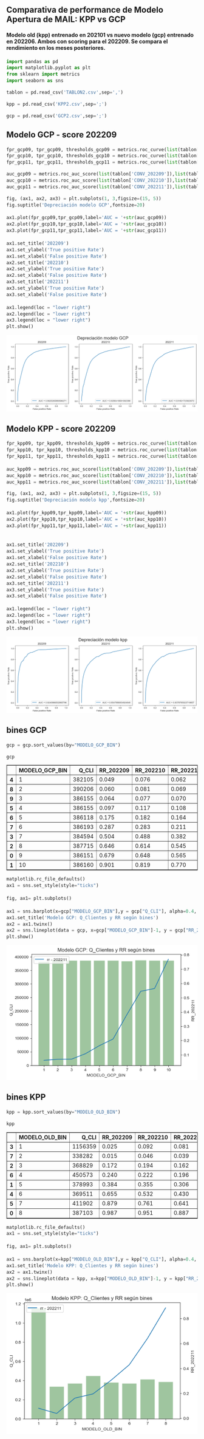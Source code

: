 ## Comparativa de performance de Modelo Apertura de MAIL: KPP vs GCP

#### Modelo old (kpp) entrenado en 202101 vs nuevo modelo (gcp) entrenado en 202206. Ambos con scoring para el 202209. Se compara el rendimiento en los meses posteriores.

```python
import pandas as pd
import matplotlib.pyplot as plt
from sklearn import metrics
import seaborn as sns
```


```python
tablon = pd.read_csv('TABLON2.csv',sep=',')
```


```python
kpp = pd.read_csv('KPP2.csv',sep=';')
```


```python
gcp = pd.read_csv('GCP2.csv',sep=';')
```

## Modelo GCP  -  score 202209


```python
fpr_gcp09, tpr_gcp09, thresholds_gcp09 = metrics.roc_curve(list(tablon['CONV_202209']),list(tablon['SC_MODELO_NEW']))
fpr_gcp10, tpr_gcp10, thresholds_gcp10 = metrics.roc_curve(list(tablon['CONV_202210']),list(tablon['SC_MODELO_NEW']))
fpr_gcp11, tpr_gcp11, thresholds_gcp11 = metrics.roc_curve(list(tablon['CONV_202211']),list(tablon['SC_MODELO_NEW']))
```


```python
auc_gcp09 = metrics.roc_auc_score(list(tablon['CONV_202209']),list(tablon['SC_MODELO_NEW']))
auc_gcp10 = metrics.roc_auc_score(list(tablon['CONV_202210']),list(tablon['SC_MODELO_NEW']))
auc_gcp11 = metrics.roc_auc_score(list(tablon['CONV_202211']),list(tablon['SC_MODELO_NEW']))
```


```python
fig, (ax1, ax2, ax3) = plt.subplots(1, 3,figsize=(15, 5))
fig.suptitle('Depreciación modelo GCP',fontsize=20)

ax1.plot(fpr_gcp09,tpr_gcp09,label='AUC = '+str(auc_gcp09))
ax2.plot(fpr_gcp10,tpr_gcp10,label='AUC = '+str(auc_gcp10))
ax3.plot(fpr_gcp11,tpr_gcp11,label='AUC = '+str(auc_gcp11))

ax1.set_title('202209')
ax1.set_ylabel('True positive Rate')
ax1.set_xlabel('False positive Rate')
ax2.set_title('202210')
ax2.set_ylabel('True positive Rate')
ax2.set_xlabel('False positive Rate')
ax3.set_title('202211')
ax3.set_ylabel('True positive Rate')
ax3.set_xlabel('False positive Rate')

ax1.legend(loc = "lower right")
ax2.legend(loc = "lower right")
ax3.legend(loc = "lower right")
plt.show()
```


    
![png](output_7_0.png)
    


## Modelo KPP   -  score 202209


```python
fpr_kpp09, tpr_kpp09, thresholds_kpp09 = metrics.roc_curve(list(tablon['CONV_202209']),list(tablon['SC_MODELO_OLD']))
fpr_kpp10, tpr_kpp10, thresholds_kpp10 = metrics.roc_curve(list(tablon['CONV_202210']),list(tablon['SC_MODELO_OLD']))
fpr_kpp11, tpr_kpp11, thresholds_kpp11 = metrics.roc_curve(list(tablon['CONV_202211']),list(tablon['SC_MODELO_OLD']))

auc_kpp09 = metrics.roc_auc_score(list(tablon['CONV_202209']),list(tablon['SC_MODELO_OLD']))
auc_kpp10 = metrics.roc_auc_score(list(tablon['CONV_202210']),list(tablon['SC_MODELO_OLD']))
auc_kpp11 = metrics.roc_auc_score(list(tablon['CONV_202211']),list(tablon['SC_MODELO_OLD']))
```


```python
fig, (ax1, ax2, ax3) = plt.subplots(1, 3,figsize=(15, 5))
fig.suptitle('Depreciación modelo kpp',fontsize=20)

ax1.plot(fpr_kpp09,tpr_kpp09,label='AUC = '+str(auc_kpp09))
ax2.plot(fpr_kpp10,tpr_kpp10,label='AUC = '+str(auc_kpp10))
ax3.plot(fpr_kpp11,tpr_kpp11,label='AUC = '+str(auc_kpp11))


ax1.set_title('202209')
ax1.set_ylabel('True positive Rate')
ax1.set_xlabel('False positive Rate')
ax2.set_title('202210')
ax2.set_ylabel('True positive Rate')
ax2.set_xlabel('False positive Rate')
ax3.set_title('202211')
ax3.set_ylabel('True positive Rate')
ax3.set_xlabel('False positive Rate')

ax1.legend(loc = "lower right")
ax2.legend(loc = "lower right")
ax3.legend(loc = "lower right")
plt.show()
```


    
![png](output_10_0.png)
    


## bines GCP


```python
gcp = gcp.sort_values(by="MODELO_GCP_BIN")
```


```python
gcp
```




<div>
<style scoped>
    .dataframe tbody tr th:only-of-type {
        vertical-align: middle;
    }

    .dataframe tbody tr th {
        vertical-align: top;
    }

    .dataframe thead th {
        text-align: right;
    }
</style>
<table border="1" class="dataframe">
  <thead>
    <tr style="text-align: right;">
      <th></th>
      <th>MODELO_GCP_BIN</th>
      <th>Q_CLI</th>
      <th>RR_202209</th>
      <th>RR_202210</th>
      <th>RR_202211</th>
    </tr>
  </thead>
  <tbody>
    <tr>
      <th>4</th>
      <td>1</td>
      <td>382105</td>
      <td>0.049</td>
      <td>0.076</td>
      <td>0.062</td>
    </tr>
    <tr>
      <th>8</th>
      <td>2</td>
      <td>390206</td>
      <td>0.060</td>
      <td>0.081</td>
      <td>0.069</td>
    </tr>
    <tr>
      <th>9</th>
      <td>3</td>
      <td>386155</td>
      <td>0.064</td>
      <td>0.077</td>
      <td>0.070</td>
    </tr>
    <tr>
      <th>5</th>
      <td>4</td>
      <td>386155</td>
      <td>0.097</td>
      <td>0.117</td>
      <td>0.108</td>
    </tr>
    <tr>
      <th>6</th>
      <td>5</td>
      <td>386118</td>
      <td>0.175</td>
      <td>0.182</td>
      <td>0.164</td>
    </tr>
    <tr>
      <th>7</th>
      <td>6</td>
      <td>386193</td>
      <td>0.287</td>
      <td>0.283</td>
      <td>0.211</td>
    </tr>
    <tr>
      <th>3</th>
      <td>7</td>
      <td>384594</td>
      <td>0.504</td>
      <td>0.488</td>
      <td>0.382</td>
    </tr>
    <tr>
      <th>2</th>
      <td>8</td>
      <td>387715</td>
      <td>0.646</td>
      <td>0.614</td>
      <td>0.545</td>
    </tr>
    <tr>
      <th>0</th>
      <td>9</td>
      <td>386151</td>
      <td>0.679</td>
      <td>0.648</td>
      <td>0.565</td>
    </tr>
    <tr>
      <th>1</th>
      <td>10</td>
      <td>386160</td>
      <td>0.901</td>
      <td>0.819</td>
      <td>0.770</td>
    </tr>
  </tbody>
</table>
</div>




```python
matplotlib.rc_file_defaults()
ax1 = sns.set_style(style="ticks")

fig, ax1= plt.subplots()

ax1 = sns.barplot(x=gcp["MODELO_GCP_BIN"],y = gcp["Q_CLI"], alpha=0.4, color="green")
ax1.set_title('Modelo GCP: Q_Clientes y RR según bines')
ax2 = ax1.twinx()
ax2 = sns.lineplot(data = gcp, x=gcp["MODELO_GCP_BIN"]-1, y = gcp["RR_202211"], label="rr - 202211")
plt.show()
```


    
![png](output_14_0.png)
    


## bines KPP


```python
kpp = kpp.sort_values(by="MODELO_OLD_BIN")
```


```python
kpp
```




<div>
<style scoped>
    .dataframe tbody tr th:only-of-type {
        vertical-align: middle;
    }

    .dataframe tbody tr th {
        vertical-align: top;
    }

    .dataframe thead th {
        text-align: right;
    }
</style>
<table border="1" class="dataframe">
  <thead>
    <tr style="text-align: right;">
      <th></th>
      <th>MODELO_OLD_BIN</th>
      <th>Q_CLI</th>
      <th>RR_202209</th>
      <th>RR_202210</th>
      <th>RR_202211</th>
    </tr>
  </thead>
  <tbody>
    <tr>
      <th>3</th>
      <td>1</td>
      <td>1156359</td>
      <td>0.025</td>
      <td>0.092</td>
      <td>0.081</td>
    </tr>
    <tr>
      <th>7</th>
      <td>2</td>
      <td>338282</td>
      <td>0.015</td>
      <td>0.046</td>
      <td>0.039</td>
    </tr>
    <tr>
      <th>2</th>
      <td>3</td>
      <td>368829</td>
      <td>0.172</td>
      <td>0.194</td>
      <td>0.162</td>
    </tr>
    <tr>
      <th>6</th>
      <td>4</td>
      <td>450573</td>
      <td>0.240</td>
      <td>0.222</td>
      <td>0.196</td>
    </tr>
    <tr>
      <th>1</th>
      <td>5</td>
      <td>378993</td>
      <td>0.384</td>
      <td>0.355</td>
      <td>0.306</td>
    </tr>
    <tr>
      <th>4</th>
      <td>6</td>
      <td>369511</td>
      <td>0.655</td>
      <td>0.532</td>
      <td>0.430</td>
    </tr>
    <tr>
      <th>5</th>
      <td>7</td>
      <td>411902</td>
      <td>0.879</td>
      <td>0.761</td>
      <td>0.641</td>
    </tr>
    <tr>
      <th>0</th>
      <td>8</td>
      <td>387103</td>
      <td>0.987</td>
      <td>0.951</td>
      <td>0.887</td>
    </tr>
  </tbody>
</table>
</div>




```python
matplotlib.rc_file_defaults()
ax1 = sns.set_style(style="ticks")

fig, ax1= plt.subplots()

ax1 = sns.barplot(x=kpp["MODELO_OLD_BIN"],y = kpp["Q_CLI"], alpha=0.4, color="green")
ax1.set_title('Modelo KPP: Q_Clientes y RR según bines')
ax2 = ax1.twinx()
ax2 = sns.lineplot(data = kpp, x=kpp["MODELO_OLD_BIN"]-1, y = kpp["RR_202211"], label="rr - 202211")
plt.show()
```


    
![png](output_18_0.png)
    

